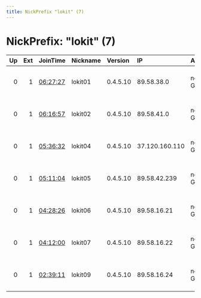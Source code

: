 ```yaml
---
title: NickPrefix "lokit" (7)
---
```


# NickPrefix: "lokit" (7)

|   Up |   Ext | JoinTime                                                                                              | Nickname   | Version   | IP             | AS          | CC   |   ORp |   Dirp | OS    | Contact                             |   eFamMembers |
|-----:|------:|:------------------------------------------------------------------------------------------------------|:-----------|:----------|:---------------|:------------|:-----|------:|-------:|:------|:------------------------------------|--------------:|
|    0 |     1 | [06:27:27](https://nusenu.github.io/OrNetStats/w/relay/17ABBC65F2C9F8EF7C2EBD30CABDE3B603E6720D.html) | lokit01    | 0.4.5.10  | 89.58.38.0     | netcup GmbH | de   |  9001 |     80 | Linux | abuse at linkspartei dot org url:li |             1 |
|    0 |     1 | [06:16:57](https://nusenu.github.io/OrNetStats/w/relay/BA5311FDB94B0831EC7A161E1960D9D6F13A6AF3.html) | lokit02    | 0.4.5.10  | 89.58.41.0     | netcup GmbH | de   |  9001 |     80 | Linux | abuse at linkspartei dot org url:li |             1 |
|    0 |     1 | [05:36:32](https://nusenu.github.io/OrNetStats/w/relay/8F060C4801C6E119DB18775B9D02917CD0EC4A6C.html) | lokit04    | 0.4.5.10  | 37.120.160.110 | netcup GmbH | de   |  9001 |     80 | Linux | abuse at linkspartei dot org url:li |             1 |
|    0 |     1 | [05:11:04](https://nusenu.github.io/OrNetStats/w/relay/2B5EFA3B8BE687D48540E355771614F21B27A323.html) | lokit05    | 0.4.5.10  | 89.58.42.239   | netcup GmbH | de   |  9001 |     80 | Linux | abuse at linkspartei dot org url:li |             1 |
|    0 |     1 | [04:28:26](https://nusenu.github.io/OrNetStats/w/relay/A46D8AB8CDEE5ABC6E2157C037A485E2B92EDA67.html) | lokit06    | 0.4.5.10  | 89.58.16.21    | netcup GmbH | at   |  9001 |     80 | Linux | abuse at linkspartei dot org url:li |             1 |
|    0 |     1 | [04:12:00](https://nusenu.github.io/OrNetStats/w/relay/F39F94E788B528F107DA23B7B28F9B7B18EA3BC6.html) | lokit07    | 0.4.5.10  | 89.58.16.22    | netcup GmbH | at   |  9001 |     80 | Linux | abuse at linkspartei dot org url:li |             1 |
|    0 |     1 | [02:39:11](https://nusenu.github.io/OrNetStats/w/relay/8B3A934389BB09F4D8E7BE91A04BB8274D6B724F.html) | lokit09    | 0.4.5.10  | 89.58.16.24    | netcup GmbH | at   |  9001 |     80 | Linux | abuse at linkspartei dot org url:li |             1 |
